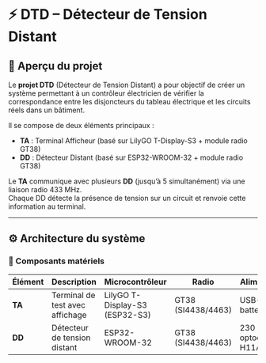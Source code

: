 # ⚡ DTD – Détecteur de Tension Distant

## 🧭 Aperçu du projet

Le **projet DTD** (Détecteur de Tension Distant) a pour objectif de créer un système permettant à un contrôleur électricien de vérifier la correspondance entre les disjoncteurs du tableau électrique et les circuits réels dans un bâtiment.

Il se compose de deux éléments principaux :

- **TA** : Terminal Afficheur (basé sur LilyGO T-Display-S3 + module radio GT38)  
- **DD** : Détecteur Distant (basé sur ESP32-WROOM-32 + module radio GT38)

Le **TA** communique avec plusieurs **DD** (jusqu’à 5 simultanément) via une liaison radio 433 MHz.  
Chaque DD détecte la présence de tension sur un circuit et renvoie cette information au terminal.

---

## ⚙️ Architecture du système

### 🔹 Composants matériels

| Élément | Description | Microcontrôleur | Radio | Alimentation |
|----------|--------------|----------------|--------|---------------|
| **TA** | Terminal de test avec affichage       | LilyGO T-Display-S3 (ESP32-S3) | GT38 (SI4438/4463) | USB-C / batterie |
| **DD** | Détecteur de tension distant | ESP32-WROOM-32 | GT38 (SI4438/4463) | 230 V via optocoupleur H11AA1 |
